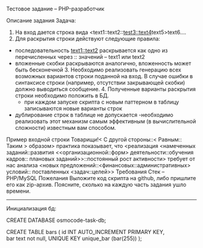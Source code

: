 Тестовое задание – PHP-разработчик

Описание задания
Задача:
1.	На вход дается строка вида <text1::text2::<test3::text4>text5>text6….
2.	Для раскрытия строки действуют следующие правила:
- последовательность <text1::text2> раскрывается как одно из перечисленных через :: значений – text1 или text2
- вложенные скобки раскрываются аналогично, вложенность может быть бесконечной
        3. Необходимо реализовать генерацию всех возможных вариантов строки поданной на вход. В случае ошибки в синтаксисе строки (например, отсутствии закрывающей скобки) должно выводиться сообщение.
        4. Полученные варианты раскрытия строки необходимо положить в БД. 
    - при каждом запуске скрипта с новым паттерном в таблицу записываются новые варианты строк
- дублирование строк в таблице не допускается
-необходимо  реализовать этот механизм самым эффективным (в вычислительной сложности) известным вам способом.

Пример входной строки
Товарищи!< С другой стороны::< Равным:: Таким > образом>  практика показывает, что <реализация <намеченных заданий::развития <<организационной::форм> деятельности::обучения кадров:: плановых заданий>>::постоянный рост активности> требует от нас анализа <новых предложений::<финансовых::административных> условий:: поставленных <задач::целей>>
Требования
Стек – PHP/MySQL
Пожелания
Выложите код скрипта на github, либо пришлите его как zip-архив.
Поясните, сколько на каждую часть задания ушло времени.


------------------------------------------------------------------------------------------

Инициализация бд:

CREATE DATABASE osmocode-task-db;

CREATE TABLE bars (
    id INT AUTO_INCREMENT PRIMARY KEY,  
    bar text not null,
    UNIQUE KEY unique_bar (bar(255))
);
